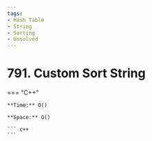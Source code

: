```yaml
---
tags:
- Hash Table
- String
- Sorting
- Unsolved
---
```



# 791. Custom Sort String

=== "C++"

    **Time:** O()

    **Space:** O()

    ``` c++
    ```